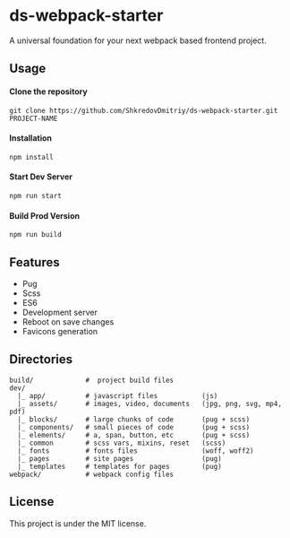 # ds-webpack-starter

A universal foundation for your next webpack based frontend project.

## Usage

#### Clone the repository
```
git clone https://github.com/ShkredovDmitriy/ds-webpack-starter.git PROJECT-NAME
```

#### Installation
```
npm install
```

#### Start Dev Server
```
npm run start
```

#### Build Prod Version
```
npm run build
```

## Features

* Pug
* Scss
* ES6
* Development server
* Reboot on save changes
* Favicons generation

## Directories

```
build/             #  project build files
dev/
  |_ app/          # javascript files           (js)
  |_ assets/       # images, video, documents   (jpg, png, svg, mp4, pdf)
  |_ blocks/       # large chunks of code       (pug + scss)
  |_ components/   # small pieces of code       (pug + scss)
  |_ elements/     # a, span, button, etc       (pug + scss)
  |_ common        # scss vars, mixins, reset   (scss)
  |_ fonts         # fonts files                (woff, woff2)
  |_ pages         # site pages                 (pug)
  |_ templates     # templates for pages        (pug)
webpack/           # webpack config files

```

## License

This project is under the MIT license.
